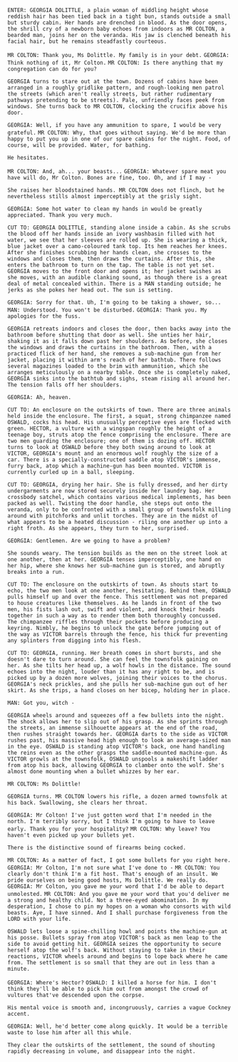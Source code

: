 `ENTER: GEORGIA DOLITTLE, a plain woman of middling height whose reddish hair has been tied back in a tight bun, stands outside a small but sturdy cabin. Her hands are drenched in blood. As the door opens, the shrill cry of a newborn baby echoes from indoors as MR COLTON, a bearded man, joins her on the veranda. His jaw is clenched beneath his facial hair, but he remains steadfastly courteous.`

`MR COLTON: Thank you, Ms Dolittle. My family is in your debt.`
`GEORGIA: Think nothing of it, Mr Colton.`
`MR COLTON: Is there anything that my congregation can do for you?`

`GEORGIA turns to stare out at the town. Dozens of cabins have been arranged in a roughly gridlike pattern, and rough-looking men patrol the streets (which aren't really streets, but rather rudimentary pathways pretending to be streets). Pale, unfriendly faces peek from windows. She turns back to MR COLTON, clocking the crucifix above his door.`

`GEORGIA: Well, if you have any ammunition to spare, I would be very grateful.`
`MR COLTON: Why, that goes without saying. We'd be more than happy to put you up in one of our spare cabins for the night. Food, of course, will be provided. Water, for bathing.`

`He hesitates.`

`MR COLTON: And, ah... your beasts...`
`GEORGIA: Whatever spare meat you have will do, Mr Colton. Bones are fine, too. Oh, and if I may -`

`She raises her bloodstained hands. MR COLTON does not flinch, but he nevertheless stills almost imperceptibly at the grisly sight.`

`GEORGIA: Some hot water to clean my hands in would be greatly appreciated. Thank you very much.`

`CUT TO: GEORGIA DOLITTLE, standing alone inside a cabin. As she scrubs the blood off her hands inside an ivory washbasin filled with hot water, we see that her sleeves are rolled up. She is wearing a thick, blue jacket over a camo-coloured tank top. Its hem reaches her knees. After she finishes scrubbing her hands clean, she crosses to the windows and closes them, then draws the curtains. After this, she enters the bathroom to turn on the tap. The table is not yet set. GEORGIA moves to the front door and opens it; her jacket swishes as she moves, with an audible clanking sound, as though there is a great deal of metal concealed within. There is a MAN standing outside; he jerks as she pokes her head out. The sun is setting.`

`GEORGIA: Sorry for that. Uh, I'm going to be taking a shower, so...`
`MAN: Understood. You won't be disturbed.`
`GEORGIA: Thank you. My apologies for the fuss.`

`GEORGIA retreats indoors and closes the door, then backs away into the bathroom before shutting that door as well. She unties her hair, shaking it as it falls down past her shoulders. As before, she closes the windows and draws the curtains in the bathroom. Then, with a practiced flick of her hand, she removes a sub-machine gun from her jacket, placing it within arm's reach of her bathtub. There follows several magazines loaded to the brim with ammunition, which she arranges meticulously on a nearby table. Once she is completely naked, GEORGIA sinks into the bathtub and sighs, steam rising all around her. The tension falls off her shoulders.`

`GEORGIA: Ah, heaven.`

`CUT TO: An enclosure on the outskirts of town. There are three animals held inside the enclosure. The first, a squat, strong chimpanzee named OSWALD, cocks his head. His unusually perceptive eyes are flecked with green. HECTOR, a vulture with a wingspan roughly the height of a teenage boy, struts atop the fence comprising the enclosure. There are two men guarding the enclosure; one of them is dozing off. HECTOR turns to look at OSWALD before they both swing around to look at VICTOR, GEORGIA's mount and an enormous wolf roughly the size of a car. There is a specially-constructed saddle atop VICTOR's immense, furry back, atop which a machine-gun has been mounted. VICTOR is currently curled up in a ball, sleeping.`

`CUT TO: GEORGIA, drying her hair. She is fully dressed, and her dirty undergarments are now stored securely inside her laundry bag. Her crossbody satchel, which contains various medical implements, has been packed as well. Twisting the door handle, she steps out onto the veranda, only to be confronted with a small group of townsfolk milling around with pitchforks and unlit torches. They are in the midst of what appears to be a heated discussion - riling one another up into a right froth. As she appears, they turn to her, surprised.`

`GEORGIA: Gentlemen. Are we going to have a problem?`

`She sounds weary. The tension builds as the men on the street look at one another, then at her. GEORGIA tenses imperceptibly, one hand on her hip, where she knows her sub-machine gun is stored, and abruptly breaks into a run.`

`CUT TO: The enclosure on the outskirts of town. As shouts start to echo, the two men look at one another, hesitating. Behind them, OSWALD pulls himself up and over the fence. This settlement was not prepared to house creatures like themselves. As he lands in front of the two men, his fists lash out, swift and violent, and knock their heads together in such a way as to render them both thoroughly concussed. The chimpanzee riffles through their pockets before producing a keyring. Nimbly, he begins to unlock the gate before jumping out of the way as VICTOR barrels through the fence, his thick fur preventing any splinters from digging into his flesh.`

`CUT TO: GEORGIA, running. Her breath comes in short bursts, and she doesn't dare to turn around. She can feel the townsfolk gaining on her. As she tilts her head up, a wolf howls in the distance. The sound echoes into the night, louder than it has any right to be, and is picked up by a dozen more wolves, joining their voices to the chorus. GEORGIA's neck prickles, and she pulls her sub-machine gun out of her skirt. As she trips, a hand closes on her bicep, holding her in place.`

`MAN: Got you, witch -`

`GEORGIA wheels around and squeezes off a few bullets into the night. The shock allows her to slip out of his grasp. As she sprints through the streets, an immense silhouette appears at the end of the road, then rushes straight towards her. GEORGIA darts to the side as VICTOR rushes past, his massive head high enough to look an average-sized man in the eye. OSWALD is standing atop VICTOR's back, one hand handling the reins even as the other grasps the saddle-mounted machine-gun. As VICTOR growls at the townsfolk, OSWALD unspools a makeshift ladder from atop his back, allowing GEORGIA to clamber onto the wolf. She's almost done mounting when a bullet whizzes by her ear.`

`MR COLTON: Ms Dolittle!`

`GEORGIA turns. MR COLTON lowers his rifle, a dozen armed townsfolk at his back. Swallowing, she clears her throat.`

`GEORGIA: Mr Colton! I've just gotten word that I'm needed in the north. I'm terribly sorry, but I think I'm going to have to leave early. Thank you for your hospitality?`
`MR COLTON: Why leave? You haven't even picked up your bullets yet.`

`There is the distinctive sound of firearms being cocked.`

`MR COLTON: As a matter of fact, I got some bullets for you right here.`
`GEORGIA: Mr Colton, I'm not sure what I've done to -`
`MR COLTON: You clearly don't think I'm a fit host. That's enough of an insult. We pride ourselves on being good hosts, Ms Dolittle. We really do.`
`GEORGIA: Mr Colton, you gave me your word that I'd be able to depart unmolested.`
`MR COLTON: And you gave me your word that you'd deliver me a strong and healthy child. Not a three-eyed abomination. In my desperation, I chose to pin my hopes on a woman who consorts with wild beasts. Aye, I have sinned. And I shall purchase forgiveness from the LORD with your life.`

`OSWALD lets loose a spine-chilling howl and points the machine-gun at his posse. Bullets spray from atop VICTOR's back as men leap to the side to avoid getting hit. GEORGIA seizes the opportunity to secure herself atop the wolf's back. Without staying to take in their reactions, VICTOR wheels around and begins to lope back where he came from. The settlement is so small that they are out in less than a minute.`

`GEORGIA: Where's Hector?`
`OSWALD: I killed a horse for him. I don't think they'll be able to pick him out from amongst the crowd of vultures that've descended upon the corpse.`

`His mental voice is smooth and, incongruously, carries a vague Cockney accent.`

`GEORGIA: Well, he'd better come along quickly. It would be a terrible waste to lose him after all this while.`

`They clear the outskirts of the settlement, the sound of shouting rapidly decreasing in volume, and disappear into the night.`